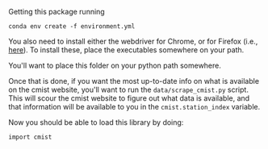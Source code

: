 Getting this package running

    conda env create -f environment.yml
    
You also need to install either the webdriver for Chrome, or for Firefox (i.e., [here](https://www.selenium.dev/documentation/webdriver/getting_started/install_drivers/)). To install these, place the executables somewhere on your path.

You'll want to place this folder on your python path somewhere.

Once that is done, if you want the most up-to-date info on what is available on the cmist website, you'll want to run the `data/scrape_cmist.py` script. This will scour the cmist website to figure out what data is available, and that information will be available to you in the `cmist.station_index` variable.

Now you should be able to load this library by doing:

    import cmist
    
